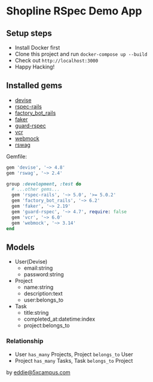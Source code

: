 # Shopline RSpec Demo App

## Setup steps

- Install Docker first
- Clone this project and run `docker-compose up --build`
- Check out `http://localhost:3000`
- Happy Hacking!

## Installed gems

- [devise](https://github.com/heartcombo/devise)
- [rspec-rails](https://github.com/rspec/rspec-rails)
- [factory_bot_rails](https://github.com/thoughtbot/factory_bot_rails)
- [faker](https://github.com/faker-ruby/faker)
- [guard-rspec](https://github.com/guard/guard-rspec)
- [vcr](https://github.com/vcr/vcr)
- [webmock](https://github.com/bblimke/webmock)
- [rswag](https://github.com/rswag/rswag)

Gemfile:

```ruby
gem 'devise', '~> 4.8'
gem 'rswag', '~> 2.4'

group :development, :test do
  # ...other gems...
  gem 'rspec-rails', '~> 5.0', '>= 5.0.2'
  gem 'factory_bot_rails', '~> 6.2'
  gem 'faker', '~> 2.19'
  gem 'guard-rspec', '~> 4.7', require: false
  gem 'vcr', '~> 6.0'
  gem 'webmock', '~> 3.14'
end
```

## Models

- User(Devise)
  - email:string
  - password:string
- Project
  - name:string
  - description:text
  - user:belongs_to
- Task
  - title:string
  - completed_at:datetime:index
  - project:belongs_to

### Relationship

- User `has_many` Projects, Project `belongs_to` User
- Project `has_many` Tasks, Task `belongs_to` Project

by eddie@5xcampus.com
